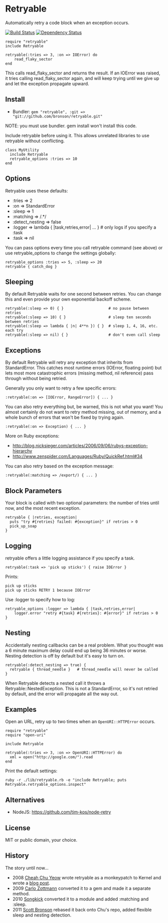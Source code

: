 # Retryable

Automatically retry a code block when an exception occurs.

[![Build Status](http://travis-ci.org/bronson/retryable.png)](http://travis-ci.org/bronson/retryable)
[![Dependency Status](https://gemnasium.com/bronson/retryable.png)](https://gemnasium.com/bronson/retryable)

    require "retryable"
    include Retryable

    retryable(:tries => 3, :on => IOError) do
        read_flaky_sector
    end

This calls read_flaky_sector and returns the result.
If an IOError was raised, it tries calling read_flaky_sector again,
and will keep trying until we give up and let the exception propagate upward.


## Install

* Bundler: `gem "retryable", :git => "git://github.com/bronson/retryable.git"`

NOTE: you must use bundler.  gem install won't install this code.

Include retryable before using it.
This allows unrelated libraries to use retryable without conflicting.

    class MyUtility
      include Retryable
      retryable_options :tries => 10
    end


## Options

Retryable uses these defaults:

* :tries => 2
* :on => StandardError
* :sleep => 1
* :matching => /.\*/
* :detect_nesting => false
* :logger => lambda { |task,retries,error| ... }  # only logs if you specify a :task
* :task => nil

You can pass options every time you call retryable command (see above) or
use retryable_options to change the settings globally:

    retryable_options :tries => 5, :sleep => 20
    retryable { catch_dog }


## Sleeping

By default Retryable waits for one second between retries.  You can change this
and even provide your own exponential backoff scheme.

    retryable(:sleep => 0) { }                    # no pause between retries
    retryable(:sleep => 10) { }                   # sleep ten seconds between retries
    retryable(:sleep => lambda { |n| 4**n }) { }  # sleep 1, 4, 16, etc. each try
    retryable(:sleep => nil) { }                  # don't even call sleep


## Exceptions

By default Retryable will retry any exception that inherits from StandardError.
This catches most runtime errors (IOError, floating point) but lets most
more catastrophic errors (missing method, nil reference) pass through without
being retried.

Generally you only want to retry a few specific errors:

    :retryable(:on => [IOError, RangeError]) { ... }

You can also retry everything but, be warned, this is not what you want!
You almost certainly do not want to retry method missing, out of memory,
and a whole bunch of errors that won't be fixed by trying again.

    :retryable(:on => Exception) { ... }

More on Ruby exceptions:

 * <http://blog.nicksieger.com/articles/2006/09/06/rubys-exception-hierarchy>
 * <http://www.zenspider.com/Languages/Ruby/QuickRef.html#34>

You can also retry based on the exception message:

    :retryable(:matching => /export/) { ... }


## Block Parameters

Your block is called with two optional parameters: the number of tries until now,
and the most recent exception.

    retryable { |retries, exception|
      puts "try #{retries} failed: #{exception}" if retries > 0
      pick_up_soap
    }


## Logging

retryable offers a little logging assistance if you specify a task.

    retryable(:task => 'pick up sticks') { raise IOError }

Prints:

    pick up sticks
    pick up sticks RETRY 1 because IOError

Use :logger to specify how to log:

    retryable_options :logger => lambda { |task,retries,error|
        logger.error "retry #{task} #{retries}: #{error}" if retries > 0
    }


## Nesting

Accidentally nesting callbacks can be a real problem.  What you thought was
a 6 minute maximum delay could end up being 36 minutes or worse.
Nesting detection is off by default but it's easy to turn on.

    retryable(:detect_nesting => true) {
      retryable { thread_needle }   # thread_needle will never be called
    }

When Retryable detects a nested call it throws a Retryable::NestedException.
This is not a StandardError, so it's not retried by default, and the error
will propagate all the way out.


## Examples

Open an URL, retry up to two times when an `OpenURI::HTTPError` occurs.

    require "retryable"
    require "open-uri"

    include Retryable

    retryable(:tries => 3, :on => OpenURI::HTTPError) do
      xml = open("http://google.com/").read
    end

Print the default settings:

    ruby -r ./lib/retryable.rb -e "include Retryable; puts Retryable.retryable_options.inspect"


## Alternatives

* NodeJS: <https://github.com/tim-kos/node-retry>


## License

MIT or public domain, your choice.


## History

The story until now...

* 2008 [Cheah Chu Yeow](https://github.com/chuyeow/try)
  wrote retryable as a monkeypatch to Kernel and wrote a
  [blog post](http://blog.codefront.net/2008/01/14/retrying-code-blocks-in-ruby-on-exceptions-whatever/).
* 2009 [Carlo Zottmann](https://github.com/carlo/retryable)
  converted it to a gem and made it a separate method.
* 2010 [Songkick](https://github.com/songkick/retryable)
  converted it to a module and added :matching and :sleep.
* 2011 [Scott Bronson](https://github.com/bronson/retryable)
  rebased it back onto Chu's repo, added flexible sleep and nesting detection.

